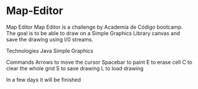 # Map-Editor

Map Editor
Map Editor is a challenge by Academia de Código
bootcamp. The goal is to be able to draw on a Simple Graphics Library canvas and save the drawing using I/0 streams.

Technologies
Java
Simple Graphics

Commands
Arrows to move the cursor
Spacebar to paint
E to erase cell
C to clear the whole grid
S to save drawing
L to load drawing

In a few days it will be finished
